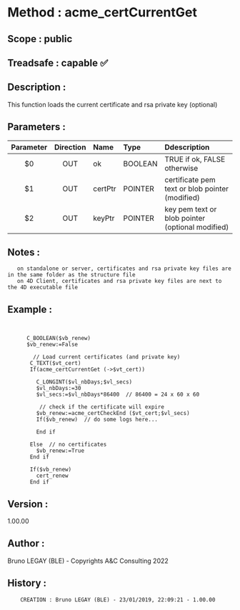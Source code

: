 ﻿# **Method :** acme_certCurrentGet## **Scope :** public## **Treadsafe :** capable ✅ ## **Description :** This function loads the current certificate and rsa private key (optional)## **Parameters :** | Parameter | Direction | Name | Type | Ddescription | |:----:|:----:|:----|:----|:----| | $0 | OUT | ok | BOOLEAN | TRUE if ok, FALSE otherwise | | $1 | OUT | certPtr | POINTER | certificate pem text or blob pointer (modified) | | $2 | OUT | keyPtr | POINTER | key pem text or blob pointer (optional modified) | ## **Notes :**        on standalone or server, certificates and rsa private key files are in the same folder as the structure file       on 4D Client, certificates and rsa private key files are next to the 4D executable file## **Example :** ```            C_BOOLEAN($vb_renew)      $vb_renew:=False              // Load current certificates (and private key)       C_TEXT($vt_cert)       If(acme_certCurrentGet (->$vt_cert))               C_LONGINT($vl_nbDays;$vl_secs)         $vl_nbDays:=30         $vl_secs:=$vl_nbDays*86400  // 86400 = 24 x 60 x 60                // check if the certificate will expire         $vb_renew:=acme_certCheckEnd ($vt_cert;$vl_secs)         If($vb_renew)  // do some logs here...               End if             Else  // no certificates         $vb_renew:=True       End if             If($vb_renew)         cert_renew       End if```## **Version :** 1.00.00## **Author :** Bruno LEGAY (BLE) - Copyrights A&C Consulting 2022## **History :**          CREATION : Bruno LEGAY (BLE) - 23/01/2019, 22:09:21 - 1.00.00
